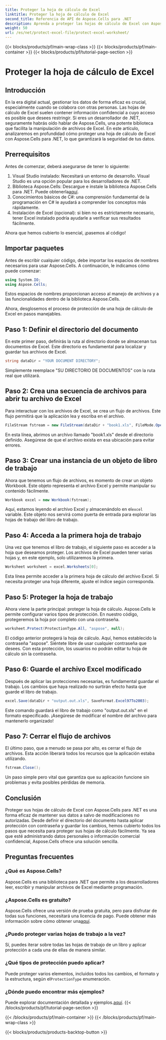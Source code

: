 ```yaml
---
title: Proteger la hoja de cálculo de Excel
linktitle: Proteger la hoja de cálculo de Excel
second_title: Referencia de API de Aspose.Cells para .NET
description: Aprenda a proteger las hojas de cálculo de Excel con Aspose.Cells para .NET con nuestra guía paso a paso. Asegúrese de que sus datos permanezcan seguros y sean fáciles de administrar.
weight: 50
url: /es/net/protect-excel-file/protect-excel-worksheet/
---
```


{{< blocks/products/pf/main-wrap-class >}}
{{< blocks/products/pf/main-container >}}
{{< blocks/products/pf/tutorial-page-section >}}

# Proteger la hoja de cálculo de Excel

## Introducción

En la era digital actual, gestionar los datos de forma eficaz es crucial, especialmente cuando se colabora con otras personas. Las hojas de cálculo de Excel suelen contener información confidencial a cuyo acceso es posible que desees restringir. Si eres un desarrollador de .NET, seguramente habrás oído hablar de Aspose.Cells, una potente biblioteca que facilita la manipulación de archivos de Excel. En este artículo, analizaremos en profundidad cómo proteger una hoja de cálculo de Excel con Aspose.Cells para .NET, lo que garantizará la seguridad de tus datos.

## Prerrequisitos

Antes de comenzar, deberá asegurarse de tener lo siguiente:

1. Visual Studio instalado: Necesitará un entorno de desarrollo. Visual Studio es una opción popular para los desarrolladores de .NET.
2.  Biblioteca Aspose.Cells: Descargue e instale la biblioteca Aspose.Cells para .NET. Puede obtenerla[aquí](https://releases.aspose.com/cells/net/).
3. Conocimientos básicos de C#: una comprensión fundamental de la programación en C# le ayudará a comprender los conceptos más rápidamente.
4. Instalación de Excel (opcional): si bien no es estrictamente necesario, tener Excel instalado podría ayudarle a verificar sus resultados fácilmente.

Ahora que hemos cubierto lo esencial, ¡pasemos al código!

## Importar paquetes

Antes de escribir cualquier código, debe importar los espacios de nombres necesarios para usar Aspose.Cells. A continuación, le indicamos cómo puede comenzar:

```csharp
using System.IO;
using Aspose.Cells;
```

Estos espacios de nombres proporcionan acceso al manejo de archivos y a las funcionalidades dentro de la biblioteca Aspose.Cells.

Ahora, desglosemos el proceso de protección de una hoja de cálculo de Excel en pasos manejables.

## Paso 1: Definir el directorio del documento

En este primer paso, definirás la ruta al directorio donde se almacenan tus documentos de Excel. Este directorio es fundamental para localizar y guardar tus archivos de Excel.

```csharp
string dataDir = "YOUR DOCUMENT DIRECTORY";
```

Simplemente reemplace "SU DIRECTORIO DE DOCUMENTOS" con la ruta real que utilizará.

## Paso 2: Crea una secuencia de archivos para abrir tu archivo de Excel

Para interactuar con los archivos de Excel, se crea un flujo de archivos. Este flujo permitirá que la aplicación lea y escriba en el archivo. 

```csharp
FileStream fstream = new FileStream(dataDir + "book1.xls", FileMode.Open);
```

En esta línea, abrimos un archivo llamado "book1.xls" desde el directorio definido. Asegúrese de que el archivo exista en esa ubicación para evitar errores.

## Paso 3: Crear una instancia de un objeto de libro de trabajo

Ahora que tenemos un flujo de archivos, es momento de crear un objeto Workbook. Este objeto representa el archivo Excel y permite manipular su contenido fácilmente.

```csharp
Workbook excel = new Workbook(fstream);
```

 Aquí, estamos leyendo el archivo Excel y almacenándolo en el`excel` variable. Este objeto nos servirá como puerta de entrada para explorar las hojas de trabajo del libro de trabajo.

## Paso 4: Acceda a la primera hoja de trabajo

Una vez que tenemos el libro de trabajo, el siguiente paso es acceder a la hoja que deseamos proteger. Los archivos de Excel pueden tener varias hojas y, en este ejemplo, solo utilizaremos la primera.

```csharp
Worksheet worksheet = excel.Worksheets[0];
```

Esta línea permite acceder a la primera hoja de cálculo del archivo Excel. Si necesita proteger una hoja diferente, ajuste el índice según corresponda.

## Paso 5: Proteger la hoja de trabajo

Ahora viene la parte principal: proteger la hoja de cálculo. Aspose.Cells le permite configurar varios tipos de protección. En nuestro código, protegeremos la hoja por completo con una contraseña.

```csharp
worksheet.Protect(ProtectionType.All, "aspose", null);
```

El código anterior protegerá la hoja de cálculo. Aquí, hemos establecido la contraseña "aspose". Siéntete libre de usar cualquier contraseña que desees. Con esta protección, los usuarios no podrán editar tu hoja de cálculo sin la contraseña.

## Paso 6: Guarde el archivo Excel modificado

Después de aplicar las protecciones necesarias, es fundamental guardar el trabajo. Los cambios que haya realizado no surtirán efecto hasta que guarde el libro de trabajo.

```csharp
excel.Save(dataDir + "output.out.xls", SaveFormat.Excel97To2003);
```

Este comando guardará el libro de trabajo como "output.out.xls" en el formato especificado. ¡Asegúrese de modificar el nombre del archivo para mantenerlo organizado!

## Paso 7: Cerrar el flujo de archivos

El último paso, que a menudo se pasa por alto, es cerrar el flujo de archivos. Esta acción liberará todos los recursos que la aplicación estaba utilizando.

```csharp
fstream.Close();
```

Un paso simple pero vital que garantiza que su aplicación funcione sin problemas y evita posibles pérdidas de memoria.

## Conclusión

Proteger sus hojas de cálculo de Excel con Aspose.Cells para .NET es una forma eficaz de mantener sus datos a salvo de modificaciones no autorizadas. Desde definir el directorio del documento hasta aplicar protección con contraseña y guardar los cambios, hemos cubierto todos los pasos que necesita para proteger sus hojas de cálculo fácilmente. Ya sea que esté administrando datos personales o información comercial confidencial, Aspose.Cells ofrece una solución sencilla.

## Preguntas frecuentes

### ¿Qué es Aspose.Cells?
Aspose.Cells es una biblioteca para .NET que permite a los desarrolladores leer, escribir y manipular archivos de Excel mediante programación.

### ¿Aspose.Cells es gratuito?
 Aspose.Cells ofrece una versión de prueba gratuita, pero para disfrutar de todas sus funciones, necesitará una licencia de pago. Puede obtener más información sobre cómo obtener una[aquí](https://purchase.aspose.com/buy).

### ¿Puedo proteger varias hojas de trabajo a la vez?
Sí, puedes iterar sobre todas las hojas de trabajo de un libro y aplicar protección a cada una de ellas de manera similar.

### ¿Qué tipos de protección puedo aplicar?
 Puede proteger varios elementos, incluidos todos los cambios, el formato y la estructura, según el`ProtectionType` enumeración.

### ¿Dónde puedo encontrar más ejemplos?
 Puede explorar documentación detallada y ejemplos.[aquí](https://reference.aspose.com/cells/net/).
{{< /blocks/products/pf/tutorial-page-section >}}

{{< /blocks/products/pf/main-container >}}
{{< /blocks/products/pf/main-wrap-class >}}

{{< blocks/products/products-backtop-button >}}

